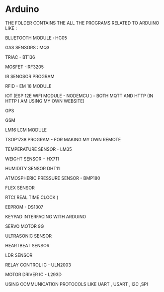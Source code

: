 # Arduino
THE FOLDER CONTAINS THE ALL THE PROGRAMS RELATED TO ARDUINO LIKE :

BLUETOOTH MODULE : HC05

GAS SENSORS : MQ3

TRIAC - BT136

MOSFET -IRF3205

IR SENOSOR PROGRAM 

RFID - EM 18 MODULE

IOT (ESP 12E WIFI MODULE - NODEMCU ) - BOTH MQTT AND HTTP (IN HTTP I AM USING MY OWN WEBSITE)

GPS 

GSM

LM16 LCM MODULE

TSOP1738 PROGRAM - FOR MAKING MY OWN REMOTE 

TEMPERATURE SENSOR - LM35 

WEIGHT SENSOR + HX711

HUMIDITY SENSOR DHT11

ATMOSPHERIC PRESSURE SENSOR - BMP180

FLEX SENSOR 

RTC( REAL TIME CLOCK ) 

EEPROM - DS1307

KEYPAD INTERFACING WITH ARDUINO 

SERVO MOTOR 9G 

ULTRASONIC SENSOR 

HEARTBEAT SENSOR

LDR SENSOR 

RELAY CONTROL IC - ULN2003

MOTOR DRIVER IC - L293D 



USING COMMUNICATION PROTOCOLS LIKE UART , USART , I2C ,SPI
